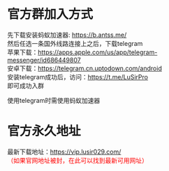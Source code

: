 # 官方群加入方式

先下载安装蚂蚁加速器: https://b.antss.me/<br/>
然后任选一条国外线路连接上之后，下载telegram<br/>
苹果下载：https://apps.apple.com/us/app/telegram-messenger/id686449807<br/>
安卓下载：https://telegram.cn.uptodown.com/android<br/>
安装telegram成功后，访问：https://t.me/LuSirPro<br/>
即可成功入群<br/>

使用telegram时需使用蚂蚁加速器

# 官方永久地址
最新下载地址：https://vip.lusir029.com/<br/>
<font color=red>（如果官网地址被封，在此可以找到最新可用网址）</font><br/>
